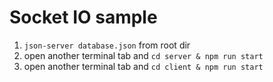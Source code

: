 # Socket IO sample
1. `json-server database.json` from root dir
2. open another terminal tab and `cd server & npm run start`
3. open another terminal tab and `cd client & npm run start`
